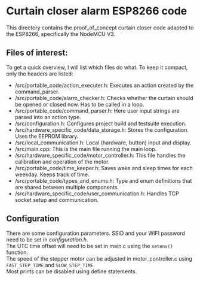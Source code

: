 # Curtain closer alarm ESP8266 code
This directory contains the proof_of_concept curtain closer code adapted to the ESP8266, specifically the NodeMCU V3.

## Files of interest:
To get a quick overview, I will list which files do what. To keep it compact, only the headers are listed:
* /src/portable_code/action_executer.h: Executes an action created by the command_parser.
* /src/portable_code/alarm_checker.h: Checks whether the curtain should be opened or closed now. Has to be called in a loop. 
* /src/portable_code/command_parser.h: Here user input strings are parsed into an action type.
* /src/configuration.h: Configures project build and testsuite execution.
* /src/hardware_specific_code/data_storage.h: Stores the configuration. Uses the EEPROM library.
* /src/local_communication.h: Local (hardware, button) input and display.
* /src/main.cpp: This is the main file running the main loop.
* /src/hardware_specific_code/motor_controller.h: This file handles the calibration and operation of the motor.
* /src/portable_code/time_keeper.h: Saves wake and sleep times for each weekday. Keeps track of time.
* /src/portable_code/types_and_enums.h: Type and enum definitions that are shared between multiple components.
* /src/hardware_specific_code/user_communication.h: Handles TCP socket setup and communication.

## Configuration
There are some configuration parameters.
SSID and your WIFI password need to be set in *configuration.h*.  
The UTC time offset will need to be set in main.c using the `setenv()` function.  
The speed of the stepper motor can be adjusted in motor_controller.c using `FAST_STEP_TIME` and `SLOW_STEP_TIME`.  
Most prints can be disabled using define statements.  
